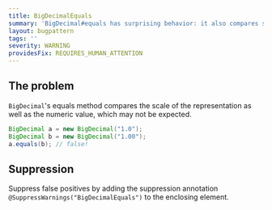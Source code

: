 ```yaml
---
title: BigDecimalEquals
summary: 'BigDecimal#equals has surprising behavior: it also compares scale.'
layout: bugpattern
tags: ''
severity: WARNING
providesFix: REQUIRES_HUMAN_ATTENTION
---
```


<!--
*** AUTO-GENERATED, DO NOT MODIFY ***
To make changes, edit the @BugPattern annotation or the explanation in docs/bugpattern.
-->

## The problem
`BigDecimal`'s equals method compares the scale of the representation as well as
the numeric value, which may not be expected.

```java
BigDecimal a = new BigDecimal("1.0");
BigDecimal b = new BigDecimal("1.00");
a.equals(b); // false!
```

## Suppression
Suppress false positives by adding the suppression annotation `@SuppressWarnings("BigDecimalEquals")` to the enclosing element.
